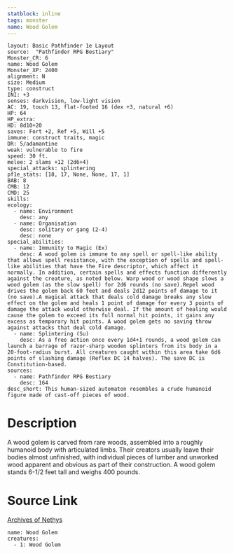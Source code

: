 ```yaml
---
statblock: inline
tags: monster
name: Wood Golem
---
```

```statblock
layout: Basic Pathfinder 1e Layout
source:  "Pathfinder RPG Bestiary"
Monster_CR: 6
name: Wood Golem
Monster_XP: 2400
alignment: N
size: Medium
type: construct
INI: +3
senses: darkvision, low-light vision
AC: 19, touch 13, flat-footed 16 (dex +3, natural +6)
HP: 64
HP_extra: 
HD: 8d10+20
saves: Fort +2, Ref +5, Will +5
immune: construct traits, magic
DR: 5/adamantine
weak: vulnerable to fire
speed: 30 ft.
melee: 2 slams +12 (2d6+4)
special_attacks: splintering
pf1e_stats: [18, 17, None, None, 17, 1]
BAB: 8
CMB: 12
CMD: 25
skills: 
ecology:
  - name: Environment
    desc: any
  - name: Organisation
    desc: solitary or gang (2-4)
    desc: none
special_abilities:
  - name: Immunity to Magic (Ex)
    desc: A wood golem is immune to any spell or spell-like ability that allows spell resistance, with the exception of spells and spell-like abilities that have the Fire descriptor, which affect it normally. In addition, certain spells and effects function differently against the creature, as noted below. Warp wood or wood shape slows a wood golem (as the slow spell) for 2d6 rounds (no save).Repel wood drives the golem back 60 feet and deals 2d12 points of damage to it (no save).A magical attack that deals cold damage breaks any slow effect on the golem and heals 1 point of damage for every 3 points of damage the attack would otherwise deal. If the amount of healing would cause the golem to exceed its full normal hit points, it gains any excess as temporary hit points. A wood golem gets no saving throw against attacks that deal cold damage.
  - name: Splintering (Su)
    desc: As a free action once every 1d4+1 rounds, a wood golem can launch a barrage of razor-sharp wooden splinters from its body in a 20-foot-radius burst. All creatures caught within this area take 6d6 points of slashing damage (Reflex DC 14 halves). The save DC is Constitution-based.
sources:
  - name: Pathfinder RPG Bestiary
    desc: 164
desc_short: This human-sized automaton resembles a crude humanoid figure made of cast-off pieces of wood.
```
# Description
A wood golem is carved from rare woods, assembled into a roughly humanoid body with articulated limbs. Their creators usually leave their bodies almost unfinished, with individual pieces of lumber and unworked wood apparent and obvious as part of their construction. A wood golem stands 6-1/2 feet tall and weighs 400 pounds.
# Source Link
[Archives of Nethys](https://aonprd.com/MonsterDisplay.aspx?ItemName=Wood%20Golem)
```encounter-table
name: Wood Golem
creatures:
  - 1: Wood Golem
```
